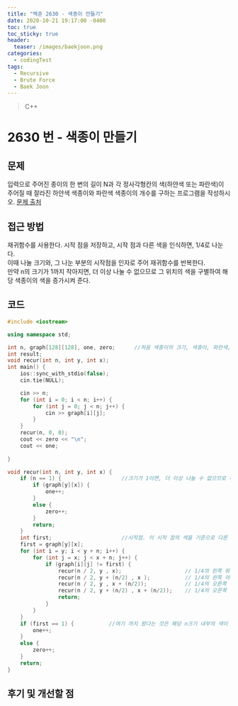 ```yaml
---
title: "백준 2630 - 색종이 만들기"
date: 2020-10-21 19:17:00 -0400
toc: true
toc_sticky: true
header:
  teaser: /images/baekjoon.png
categories: 
  - codingTest
tags:
  - Recursive
  - Brute Force
  - Baek Joon
---
```


> C++ 

2630 번 - 색종이 만들기
=============
 
## 문제
입력으로 주어진 종이의 한 변의 길이 N과 각 정사각형칸의 색(하얀색 또는 파란색)이 주어질 때 잘라진 하얀색 색종이와 파란색 색종이의 개수를 구하는 프로그램을 작성하시오.
[문제 출처](https://www.acmicpc.net/problem/2589)

## 접근 방법 
재귀함수를 사용한다.
시작 점을 저장하고, 시작 점과 다른 색을 인식하면, 1/4로 나눈다.  
이때 나눌 크기와, 그 나눈 부분의 시작점을 인자로 주어 재귀함수를 반복한다.  
만약 n의 크기가 1까지 작아지면, 더 이상 나눌 수 없으므로 그 위치의 색을 구별하여 해당 색종이의 색을 증가시켜 준다.

## 코드 
```c++
#include <iostream>

using namespace std;

int n, graph[128][128], one, zero;      //처음 색종이의 크기, 색종이, 파란색, 하얀색
int result;
void recur(int n, int y, int x);
int main() {
	ios::sync_with_stdio(false);
	cin.tie(NULL);

	cin >> n;
	for (int i = 0; i < n; i++) {
		for (int j = 0; j < n; j++) {
			cin >> graph[i][j];
		}
	}
	recur(n, 0, 0);
	cout << zero << "\n";
	cout << one;
	
}

void recur(int n, int y, int x) {
	if (n == 1) {                   //크기가 1이면, 더 이상 나눌 수 없으므로 해당 색을 판별
		if (graph[y][x]) {
			one++;
		}
		else {
			zero++;
		}
		return;
	}
	int first;                      //시작점. 이 시작 점의 색을 기준으로 다른 색이 나오는지 판별한다.
	first = graph[y][x];
	for (int i = y; i < y + n; i++) {
		for (int j = x; j < x + n; j++) {
			if (graph[i][j] != first) {
				recur(n / 2, y , x);                    // 1/4의 왼쪽 위
				recur(n / 2, y + (n/2) , x );           // 1/4의 왼쪽 아래
				recur(n / 2, y , x + (n/2));            // 1/4의 오른쪽 위
				recur(n / 2, y + (n/2) , x + (n/2));    // 1/4의 오른쪽 아래
				return;
			}
		}
	}
	if (first == 1) {           //여기 까지 왔다는 것은 해당 n크기 내부의 색이 다 같다는 것이므로, 해당 색의 색종이의 크기를 더해준다.
		one++;
	}
	else {
		zero++;
	}
	return;
}
```

## 후기 및 개선할 점
